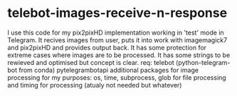 # telebot-images-receive-n-response
I use this code for my pix2pixHD implementation working in 'test' mode in Telegram. It recives images from user, puts it into work with imagemagick7 and pix2pixHD and provides output back. It has some protection for extreme cases where images are to be processed. It has some strings to be rewieved and optimised but concept is clear.
req:
telebot (python-telegram-bot from conda)
pytelegrambotapi
additional packages for image processing for my purposes:
os, time, subprocess, glob for file processing and timing for processing (atualy not needed but whatever)
